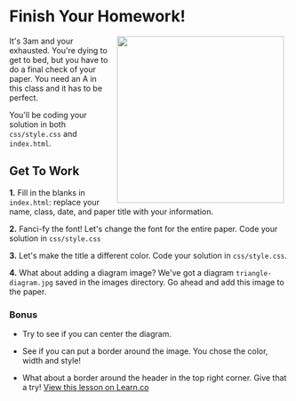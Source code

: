 # Finish Your Homework!

<img src="https://s3.amazonaws.com/after-school-assets/finishing-apper.gif" align="right" hspace="10" width="300px">

It's 3am and your exhausted. You're dying to get to bed, but you have to do a final check of your paper. You need an A in this class and it has to be perfect.

You'll be coding your solution in both `css/style.css` and `index.html`.

## Get To Work

**1.** Fill in the blanks in `index.html`: replace your name, class, date, and paper title with your information.

**2.** Fanci-fy the font! Let's change the font for the entire paper. Code your solution in `css/style.css`

**3.** Let's make the title a different color. Code your solution in `css/style.css`.

**4.** What about adding a diagram image? We've got a diagram `triangle-diagram.jpg` saved in the images directory. Go ahead and add this image to the paper.

### Bonus
* Try to see if you can center the diagram.

* See if you can put a border around the image. You chose the color, width and style!

* What about a border around the header in the top right corner. Give that a try!
<a href='https://learn.co/lessons/hs-intro-web-design-css-todo' data-visibility='hidden'>View this lesson on Learn.co</a>
